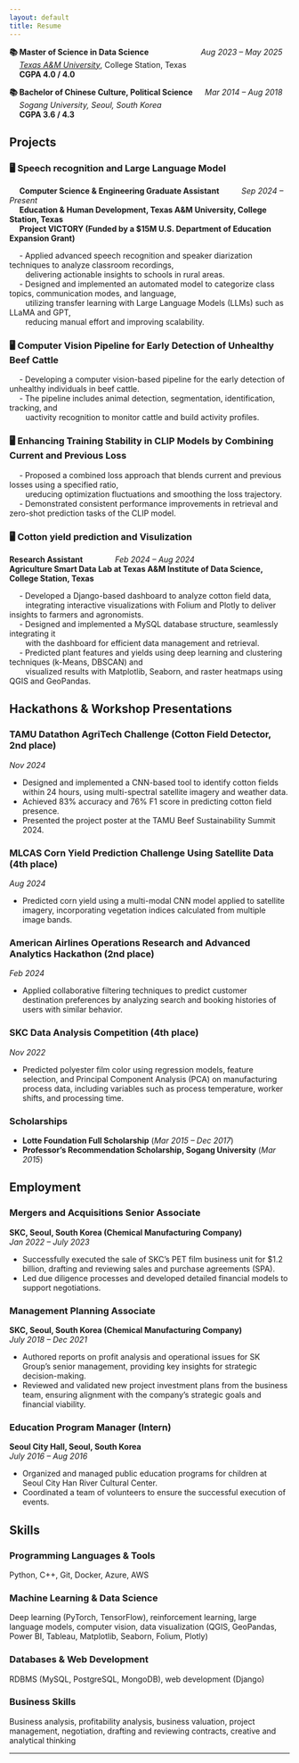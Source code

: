 ```yaml
---
layout: default
title: Resume
---
```

  
**📚 Master of Science in Data Science** &emsp; &emsp; &emsp; &emsp; &emsp; *Aug 2023 – May 2025*  
&emsp; [*Texas A&M University*](https://tamids.tamu.edu/), College Station, Texas  
&emsp; **CGPA 4.0 / 4.0**

**📚 Bachelor of Chinese Culture, Political Science**  &emsp; *Mar 2014 – Aug 2018*  
&emsp; *Sogang University, Seoul, South Korea*  
&emsp; **CGPA 3.6 / 4.3**  

  
## Projects
### 🖥️ Speech recognition and Large Language Model
&emsp; **Computer Science & Engineering Graduate Assistant** &emsp; &emsp; *Sep 2024 – Present*  
&emsp; **Education & Human Development, Texas A&M University, College Station, Texas**  
&emsp; **Project VICTORY (Funded by a $15M U.S. Department of Education Expansion Grant)**    
  
&emsp; - Applied advanced speech recognition and speaker diarization techniques to analyze classroom recordings,  
&emsp; &ensp; delivering actionable insights to schools in rural areas.  
&emsp; - Designed and implemented an automated model to categorize class topics, communication modes, and language,  
&emsp; &ensp; utilizing transfer learning with Large Language Models (LLMs) such as LLaMA and GPT,  
&emsp; &ensp; reducing manual effort and improving scalability.  


### 🖥️ Computer Vision Pipeline for Early Detection of Unhealthy Beef Cattle  
&emsp; - Developing a computer vision-based pipeline for the early detection of unhealthy individuals in beef cattle.  
&emsp; - The pipeline includes animal detection, segmentation, identification, tracking, and  
&emsp; &ensp; uactivity recognition to monitor cattle and build activity profiles.  


### 🖥️ Enhancing Training Stability in CLIP Models by Combining Current and Previous Loss  
&emsp; - Proposed a combined loss approach that blends current and previous losses using a specified ratio,  
&emsp; &ensp; ureducing optimization fluctuations and smoothing the loss trajectory.  
&emsp; - Demonstrated consistent performance improvements in retrieval and zero-shot prediction tasks of the CLIP model.  

### 🖥️ Cotton yield prediction and Visulization
**Research Assistant** &emsp; &emsp; &emsp; *Feb 2024 – Aug 2024*  
**Agriculture Smart Data Lab at Texas A&M Institute of Data Science, College Station, Texas**  
  
&emsp; - Developed a Django-based dashboard to analyze cotton field data,  
&emsp; &ensp; integrating interactive visualizations with Folium and Plotly to deliver insights to farmers and agronomists.  
&emsp; - Designed and implemented a MySQL database structure, seamlessly integrating it  
&emsp; &ensp; with the dashboard for efficient data management and retrieval.  
&emsp; - Predicted plant features and yields using deep learning and clustering techniques (k-Means, DBSCAN) and  
&emsp; &ensp; visualized results with Matplotlib, Seaborn, and raster heatmaps using QGIS and GeoPandas.  

## Hackathons & Workshop Presentations  
### TAMU Datathon AgriTech Challenge (Cotton Field Detector, 2nd place)  
*Nov 2024*  
- Designed and implemented a CNN-based tool to identify cotton fields within 24 hours, using multi-spectral satellite imagery and weather data.  
- Achieved 83% accuracy and 76% F1 score in predicting cotton field presence.  
- Presented the project poster at the TAMU Beef Sustainability Summit 2024.  

### MLCAS Corn Yield Prediction Challenge Using Satellite Data (4th place)  
*Aug 2024*  
- Predicted corn yield using a multi-modal CNN model applied to satellite imagery, incorporating vegetation indices calculated from multiple image bands.  

### American Airlines Operations Research and Advanced Analytics Hackathon (2nd place)  
*Feb 2024*  
- Applied collaborative filtering techniques to predict customer destination preferences by analyzing search and booking histories of users with similar behavior.  

### SKC Data Analysis Competition (4th place)  
*Nov 2022*  
- Predicted polyester film color using regression models, feature selection, and Principal Component Analysis (PCA) on manufacturing process data, including variables such as process temperature, worker shifts, and processing time.  

### Scholarships  
- **Lotte Foundation Full Scholarship** (*Mar 2015 – Dec 2017*)  
- **Professor’s Recommendation Scholarship, Sogang University** (*Mar 2015*)  

## Employment  
### Mergers and Acquisitions Senior Associate  
**SKC, Seoul, South Korea (Chemical Manufacturing Company)**  
*Jan 2022 – July 2023*  
- Successfully executed the sale of SKC’s PET film business unit for $1.2 billion, drafting and reviewing sales and purchase agreements (SPA).  
- Led due diligence processes and developed detailed financial models to support negotiations.  

### Management Planning Associate  
**SKC, Seoul, South Korea (Chemical Manufacturing Company)**  
*July 2018 – Dec 2021*  
- Authored reports on profit analysis and operational issues for SK Group’s senior management, providing key insights for strategic decision-making.  
- Reviewed and validated new project investment plans from the business team, ensuring alignment with the company’s strategic goals and financial viability.  

### Education Program Manager (Intern)  
**Seoul City Hall, Seoul, South Korea**  
*July 2016 – Aug 2016*  
- Organized and managed public education programs for children at Seoul City Han River Cultural Center.  
- Coordinated a team of volunteers to ensure the successful execution of events.  

## Skills  
### Programming Languages & Tools  
Python, C++, Git, Docker, Azure, AWS  

### Machine Learning & Data Science  
Deep learning (PyTorch, TensorFlow), reinforcement learning, large language models, computer vision, data visualization (QGIS, GeoPandas, Power BI, Tableau, Matplotlib, Seaborn, Folium, Plotly)  

### Databases & Web Development  
RDBMS (MySQL, PostgreSQL, MongoDB), web development (Django)  

### Business Skills  
Business analysis, profitability analysis, business valuation, project management, negotiation, drafting and reviewing contracts, creative and analytical thinking  

---

